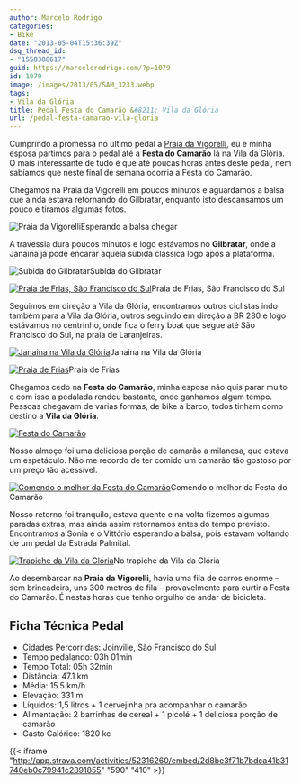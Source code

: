 ```yaml
---
author: Marcelo Rodrigo
categories:
- Bike
date: "2013-05-04T15:36:39Z"
dsq_thread_id:
- "1558388617"
guid: https://marcelorodrigo.com/?p=1079
id: 1079
image: /images/2013/05/SAM_3233.webp
tags:
- Vila da Glória
title: Pedal Festa do Camarão &#8211; Vila da Glória
url: /pedal-festa-camarao-vila-gloria
---
```


Cumprindo a promessa no último pedal a [Praia da Vigorelli](/ferry-boat-praia-vigorelli "Pedal Praia Vigorelli"), eu e minha esposa partimos para o pedal até a **Festa do Camarão** lá na Vila da Glória. O mais interessante de tudo é que até poucas horas antes deste pedal, nem sabíamos que neste final de semana ocorria a Festa do Camarão.

Chegamos na Praia da Vigorelli em poucos minutos e aguardamos a balsa que ainda estava retornando do Gilbratar, enquanto isto descansamos um pouco e tiramos algumas fotos.

![Praia da Vigorelli](/images/2013/05/SAM_3195.webp)Esperando a balsa chegar

A travessia dura poucos minutos e logo estávamos no **Gilbratar**, onde a Janaina já pode encarar aquela subida clássica logo após a plataforma.

![Subida do Gilbratar](/images/2013/05/SAM_3199.webp)Subida do Gilbratar

[![Praia de Frias, São Francisco do Sul](/images/2013/05/SAM_3204.webp)](/images/2013/05/SAM_3204.webp)Praia de Frias, São Francisco do Sul

Seguimos em direção a Vila da Glória, encontramos outros ciclistas indo também para a Vila da Glória, outros seguindo em direção a BR 280 e logo estávamos no centrinho, onde fica o ferry boat que segue até São Francisco do Sul, na praia de Laranjeiras.

[![Janaina na Vila da Glória](/images/2013/05/SAM_3205.webp)](/images/2013/05/SAM_3205.webp)Janaina na Vila da Glória

[![Praia de Frias](/images/2013/05/SAM_3211.webp)](/images/2013/05/SAM_3211.webp)Praia de Frias

Chegamos cedo na **Festa do Camarão**, minha esposa não quis parar muito e com isso a pedalada rendeu bastante, onde ganhamos algum tempo. Pessoas chegavam de várias formas, de bike a barco, todos tinham como destino a **Vila da Glória**.

[![Festa do Camarão](/images/2013/05/SAM_3222.webp)](/images/2013/05/SAM_3222.webp)

Nosso almoço foi uma deliciosa porção de camarão a milanesa, que estava um espetáculo. Não me recordo de ter comido um camarão tão gostoso por um preço tão acessível.

[![Comendo o melhor da Festa do Camarão](/images/2013/05/SAM_3233.webp)](/images/2013/05/SAM_3233.webp)Comendo o melhor da Festa do Camarão

Nosso retorno foi tranquilo, estava quente e na volta fizemos algumas paradas extras, mas ainda assim retornamos antes do tempo previsto. Encontramos a Sonia e o Vittório esperando a balsa, pois estavam voltando de um pedal da Estrada Palmital.

[![Trapiche da Vila da Glória](/images/2013/05/SAM_3228.webp)](/images/2013/05/SAM_3228.webp)No trapiche da Vila da Glória

Ao desembarcar na **Praia da Vigorelli**, havia uma fila de carros enorme – sem brincadeira, uns 300 metros de fila – provavelmente para curtir a Festa do Camarão. É nestas horas que tenho orgulho de andar de bicicleta.

## Ficha Técnica Pedal

- Cidades Percorridas: Joinville, São Francisco do Sul
- Tempo pedalando: 03h 01min
- Tempo Total: 05h 32min
- Distância: 47.1 km
- Média: 15.5 km/h
- Elevação: 331 m
- Líquidos: 1,5 litros + 1 cervejinha pra acompanhar o camarão
- Alimentação: 2 barrinhas de cereal + 1 picolé + 1 deliciosa porção de camarão
- Gasto Calórico: 1820 kc

{{< iframe "http://app.strava.com/activities/52316260/embed/2d8be3f71b7bdca41b31740eb0c79941c2891855" "590" "410" >}}